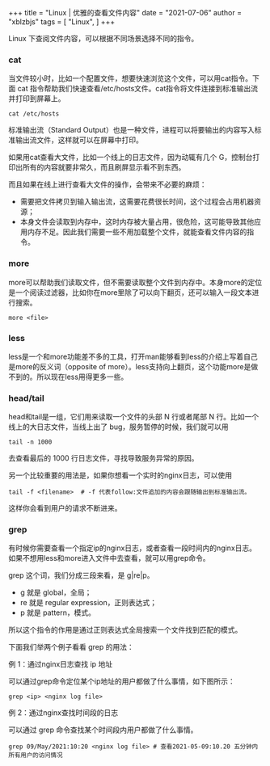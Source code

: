 +++
title = "Linux | 优雅的查看文件内容"
date = "2021-07-06"
author = "xblzbjs"
tags = [
  "Linux",
]
+++

Linux 下查阅文件内容，可以根据不同场景选择不同的指令。

### cat

当文件较小时，比如一个配置文件，想要快速浏览这个文件，可以用cat指令。下面 cat 指令帮助我们快速查看/etc/hosts文件。cat指令将文件连接到标准输出流并打印到屏幕上。

```shell
cat /etc/hosts	
```

标准输出流（Standard Output）也是一种文件，进程可以将要输出的内容写入标准输出流文件，这样就可以在屏幕中打印。

如果用cat查看大文件，比如一个线上的日志文件，因为动辄有几个 G，控制台打印出所有的内容就要非常久，而且刷屏显示看不到东西。

而且如果在线上进行查看大文件的操作，会带来不必要的麻烦：

- 需要把文件拷贝到输入输出流，这需要花费很长时间，这个过程会占用机器资源；
- 本身文件会读取到内存中，这时内存被大量占用，很危险，这可能导致其他应用内存不足。因此我们需要一些不用加载整个文件，就能查看文件内容的指令。

### more

more可以帮助我们读取文件，但不需要读取整个文件到内存中。本身more的定位是一个阅读过滤器，比如你在more里除了可以向下翻页，还可以输入一段文本进行搜索。

```shell
more <file>
```

### less

less是一个和more功能差不多的工具，打开man能够看到less的介绍上写着自己是more的反义词（opposite of more）。less支持向上翻页，这个功能more是做不到的。所以现在less用得更多一些。

### head/tail

head和tail是一组，它们用来读取一个文件的头部 N 行或者尾部 N 行。比如一个线上的大日志文件，当线上出了 bug，服务暂停的时候，我们就可以用

```shell
tail -n 1000	
```

去查看最后的 1000 行日志文件，寻找导致服务异常的原因。

另一个比较重要的用法是，如果你想看一个实时的nginx日志，可以使用

```shell
tail -f <filename>	# -f 代表follow:文件追加的内容会跟随输出到标准输出流。
```

这样你会看到用户的请求不断进来。

### grep

有时候你需要查看一个指定ip的nginx日志，或者查看一段时间内的nginx日志。如果不想用less和more进入文件中去查看，就可以用grep命令。

grep 这个词，我们分成三段来看，是 g|re|p。

- g 就是 global，全局；
- re 就是 regular expression，正则表达式；
- p 就是 pattern，模式。

所以这个指令的作用是通过正则表达式全局搜索一个文件找到匹配的模式。

下面我们举两个例子看看 grep 的用法：

例 1：通过nginx日志查找 ip 地址

可以通过grep命令定位某个ip地址的用户都做了什么事情，如下图所示：

```shell
grep <ip> <nginx log file>
```

例 2：通过nginx查找时间段的日志

可以通过 grep 命令查找某个时间段内用户都做了什么事情。

```shell
grep 09/May/2021:10:20 <nginx log file> # 查看2021-05-09:10.20 五分钟内所有用户的访问情况
```

